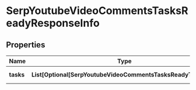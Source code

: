 # SerpYoutubeVideoCommentsTasksReadyResponseInfo


## Properties

| Name | Type | Description | Notes |
|------------ | ------------- | ------------- | -------------|
**tasks** | **List[Optional[SerpYoutubeVideoCommentsTasksReadyTaskInfo]]** | array of tasks |[optional]|